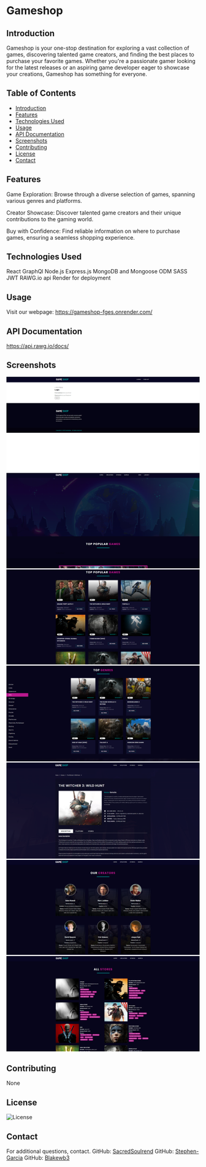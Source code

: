 # Gameshop

## Introduction

Gameshop is your one-stop destination for exploring a vast collection of games, discovering talented game creators, and finding the best places to purchase your favorite games. Whether you're a passionate gamer looking for the latest releases or an aspiring game developer eager to showcase your creations, Gameshop has something for everyone.

## Table of Contents
- [Introduction](#introduction)
- [Features](#features)
- [Technologies Used](#technologies-used)
- [Usage](#usage)
- [API Documentation](#api-documentation)
- [Screenshots](#screenshots)
- [Contributing](#contributing)
- [License](#license)
- [Contact](#contact)

## Features

Game Exploration: Browse through a diverse selection of games, spanning various genres and platforms.

Creator Showcase: Discover talented game creators and their unique contributions to the gaming world.

Buy with Confidence: Find reliable information on where to purchase games, ensuring a seamless shopping experience.

## Technologies Used

React
GraphQl
Node.js
Express.js
MongoDB and Mongoose ODM
SASS
JWT
RAWG.io api
Render for deployment


## Usage

Visit our webpage:
https://gameshop-fges.onrender.com/

## API Documentation

https://api.rawg.io/docs/

## Screenshots

![Alt text](client/public/login.png)
![Alt text](<client/public/images/logged in home screen.png>)
![Alt text](<client/public/images/popular games.png>)
![Alt text](<client/public/images/Top genres.png>)
![Alt text](<client/public/images/game info.png>)
![Alt text](client/public/images/creaters.png)
![Alt text](client/public/images/stores.png)

## Contributing
None

## License
![License](https://img.shields.io/badge/license-MIT-yellow)


## Contact
For additional questions, contact.
GitHub: [SacredSoulrend](https://github.com/SacredSoulrend)
GitHub: [Stephen-Garcia](https://github.com/Stephen-Garcia)
GitHub: [Blakewb3](https://github.com/Blakewb3)

